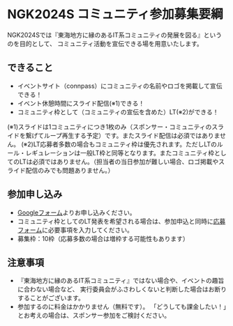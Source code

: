 # NGK2024S コミュニティ参加募集要綱

NGK2024Sでは『東海地方に縁のあるIT系コミュニティの発展を図る』というのを目的として、
コミュニティ活動を宣伝できる場を用意いたします。

## できること

* イベントサイト（connpass）にコミュニティの名前やロゴを掲載して宣伝できる！
* イベント休憩時間にスライド配信(※1)できる！
* コミュニティ枠として（コミュニティの宣伝を含めた）LT(※2)ができる！

(※1)スライドは1コミュニティにつき1枚のみ（スポンサー・コミュニティのスライドを繋げてループ再生する予定）です。またスライド配信は必須ではありません。
(※2)LT応募者多数の場合もコミュニティ枠は優先されます。ただしLTのルール・レギュレーションは一般LT枠と同等となります。またコミュニティ枠としてのLTは必須ではありません。（担当者の当日参加が難しい場合、ロゴ掲載やスライド配信のみでも問題ありません。）

## 参加申し込み

* [Googleフォーム](https://docs.google.com/forms/d/e/1FAIpQLSdqimfODkti3p3cQECCOwJT7YolDRiAUcbhWYTUwCIyHYtXEw/viewform?usp=sf_link)よりお申し込みください。
* コミュニティ枠としてのLT発表を希望される場合は、参加申込と同時に[応募フォーム](https://docs.google.com/forms/d/e/1FAIpQLSeXYWN2ixhT4ZMpjRUdO3PbGNXprqAIJS48YRkJ1fSIFAMQVw/viewform)に必要事項を入力してください。
* 募集枠：10枠（応募多数の場合は増枠する可能性もあります）

## 注意事項

* 『東海地方に縁のあるIT系コミュニティ』ではない場合や、イベントの趣旨に合わない場合など、
  実行委員会がふさわしくないと判断した場合はお断りすることがございます。
* 参加するのに料金はかかりません（無料です）。
  「どうしても課金したい！」とお考えの場合は、スポンサー参加をご検討ください。
